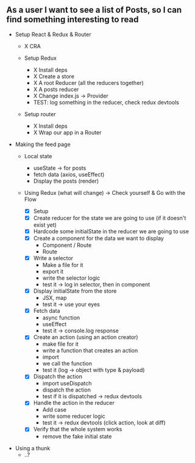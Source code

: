 ## As a user I want to see a list of Posts, so I can find something interesting to read

- Setup React & Redux & Router

  - X CRA

  - Setup Redux

    - X Install deps
    - X Create a store
    - X A root Reducer (all the reducers together)
    - X A posts reducer
    - X Change index.js -> Provider
    - TEST: log something in the reducer, check redux devtools

  - Setup router

    - X Install deps
    - X Wrap our app in a Router

- Making the feed page

  - Local state

    - useState -> for posts
    - fetch data (axios, useEffect)
    - Display the posts (render)

  - Using Redux (what will change) -> Check yourself & Go with the Flow

    - [x] Setup
    - [x] Create reducer for the state we are going to use (if it doesn't exist yet)
    - [x] Hardcode some initialState in the reducer we are going to use
    - [x] Create a component for the data we want to display
      - Component / Route
      - Route
    - [x] Write a selector
      - Make a file for it
      - export it
      - write the selector logic
      - test it -> log in selector, then in component
    - [x] Display initialState from the store
      - JSX, map
      - test it -> use your eyes
    - [x] Fetch data
      - async function
      - useEffect
      - test it -> console.log response
    - [x] Create an action (using an action creator)
      - make file for it
      - write a function that creates an action
      - import
      - we call the function
      - test it (log -> object with type & payload)
    - [x] Dispatch the action
      - import useDispatch
      - dispatch the action
      - test if it is dispatched -> redux devtools
    - [x] Handle the action in the reducer
      - Add case
      - write some reducer logic
      - test it -> redux devtools (click action, look at diff)
    - [x] Verify that the whole system works
      - remove the fake initial state

* Using a thunk
  - ..?
